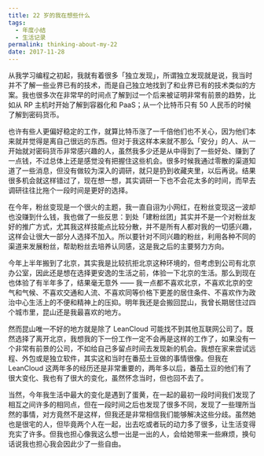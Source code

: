 ```yaml
---
title: 22 岁的我在想些什么
tags:
  - 年度小结
  - 生活记录
permalink: thinking-about-my-22
date: 2017-11-28
---
```


从我学习编程之初起，我就有着很多「独立发现」，所谓独立发现就是说，我当时并不了解一些业界已有的技术，而是自己独立地找到了和业界已有的技术类似的方案。我也很多次在非常早的时间点了解到过一个后来被证明非常有前景的趋势，比如从 RP 主机时开始了解到容器化和 PaaS；从一个比特币只有 50 人民币的时候了解到密码货币。

也许有些人更偏好稳定的工作，就算比特币涨了一千倍他们也不关心，因为他们本来就并觉得是离自己很远的东西。但对于我这样本来就不那么「安分」的人、从一开始就对密码货币非常感兴趣的人，虽然我多少还是从中得到了一些好处、赚到了一点钱，不过总体上还是感觉没有把握住这些机会。很多时候我通过零散的渠道知道了一些消息，但没有做较为深入的调研，就只是扔到收藏夹里，以后再说。结果很多机会就这样错过了，现在想一想，其实调研一下也不会花太多的时间，而早去调研往往比拖个一段时间是更好的选择。

在今年，粉丝变现是一个很火的主题，我一直自诩为小网红，在粉丝变现这一波却也没赚到什么钱，我也做了一些反思：到处「建粉丝团」其实并不是一个对粉丝友好的推广方式，尤其我这样技能点比较分散，并不是所有人都对我的一切感兴趣，这样会让很大一部分人选择不加入。所以要针对不同兴趣的粉丝，利用各种不同的渠道来发展粉丝，帮助粉丝去培养认同感，这是我之后的主要努力方向。

今年上半年搬到了北京，其实我是比较抗拒北京这种环境的，但考虑到公司有北京办公室，因此还是想在选择更安逸的生活之前，体验一下北京的生活。那么到现在也体验了有半年多了，结果毫无意外 —— 我一点都不喜欢北京，不喜欢北京的空气和气候、不喜欢交通和人流、不喜欢同等价格下更差的居住条件、不喜欢作为政治中心生活上的不便和精神上的压抑。明年我还是会搬回昆山，我曾长期居住过四个城市里，昆山还是我最喜欢的地方。

然而昆山唯一不好的地方就是除了 LeanCloud 可能找不到其他互联网公司了。既然选择了离开北京，我想我的下一份工作一定不会再是这样的工作了，如果没有一个非常有前景的公司，不如给自己多留点时间去发现新的机会。我想在家来尝试远程、外包或是独立软件，其实这和当时在番茄土豆做的事情很像。但我在 LeanCloud 这两年多的经历还是非常重要的，两年多以后，番茄土豆的他们有了很大变化、我也有了很大的变化，虽然怀念当时，但也回不去了。

当然，今年我生活中最大的变化是遇到了蛋黄，在一起的最初一段时间我们发现了相互之间许多的相同点，但在一段时间之后也发现了很多不同，发现了一些理所当然的事情，对方竟然不是这样，但我还是非常相信我们能够解决这些分歧。虽然她也是很宅的人，但毕竟两个人在一起，出去吃或者玩的动力多了很多，让生活变得充实了许多。但我也担心像我这么想一出是一出的人，会给她带来一些麻烦，换句话说我也担心我会因此少了一些自由。
